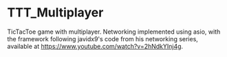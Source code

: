 # TTT_Multiplayer
TicTacToe game with multiplayer. Networking implemented using asio, with the framework following javidx9's code from his networking series, available at https://www.youtube.com/watch?v=2hNdkYInj4g.
